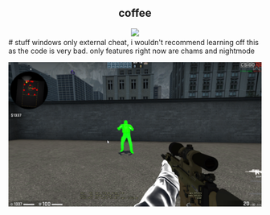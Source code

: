 <h2 align="center"> coffee </h2>

<div align="center">
   <p></p>
   <img src="https://img.shields.io/github/license/glaivxd/coffee?color=%23e6d797&label=LICENSE&style=for-the-badge">   
   <br>
</div>
# stuff
windows only external cheat, i wouldn't recommend learning off this as the code is very bad.
only features right now are chams and nightmode

![Screenshot](ss.png)
